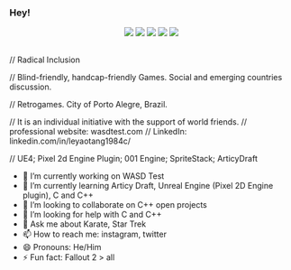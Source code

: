 ### Hey!

<div align="center"> 
  <a href="https://youtu.be/BtvJwL8zetg" target="_blank"><img src="https://img.shields.io/badge/YouTube-FF0000?style=for-the-badge&logo=youtube&logoColor=white" target="_blank"></a>
  <a href="https://www.instagram.com/leyaotang1984c0/" target="_blank"><img src="https://img.shields.io/badge/-Instagram-%23E4405F?style=for-the-badge&logo=instagram&logoColor=white" target="_blank"></a>
 	<a href="https://www.twitter.com/leyaotang1984c0/" target="_blank"><img src="https://img.shields.io/badge/Twitch-9146FF?style=for-the-badge&logo=twitch&logoColor=white" target="_blank"></a>
   <a href = "mailto:contact@wasdtest.com"><img src="https://img.shields.io/badge/-Gmail-%23333?style=for-the-badge&logo=gmail&logoColor=white" target="_blank"></a>
  <a href="https://www.linkedin.com/in/leyaotang1984c/" target="_blank"><img src="https://img.shields.io/badge/-LinkedIn-%230077B5?style=for-the-badge&logo=linkedin&logoColor=white" target="_blank"></a> 
 
 
 
</div>
 
 ##
 // Radical Inclusion

// Blind-friendly, handcap-friendly Games. Social and emerging countries discussion. 

// Retrogames. City of Porto Alegre, Brazil. 

// It is an individual initiative with the support of world friends.
// professional website: wasdtest.com
// LinkedIn: linkedin.com/in/leyaotang1984c/

// UE4; Pixel 2d Engine Plugin; 001 Engine; SpriteStack; ArticyDraft

- 🔭 I’m currently working on WASD Test
- 🌱 I’m currently learning Articy Draft, Unreal Engine (Pixel 2D Engine plugin), C and C++
- 👯 I’m looking to collaborate on C++ open projects
- 🤔 I’m looking for help with C and C++
- 💬 Ask me about Karate, Star Trek
- 📫 How to reach me: instagram, twitter
- 😄 Pronouns: He/Him
- ⚡ Fun fact: Fallout 2 > all


<!--
**leyaotang/leyaotang** is a ✨ _special_ ✨ repository because its `README.md` (this file) appears on your GitHub profile.

Here are some ideas to get you started:

- 🔭 I’m currently working on WASD Test
- 🌱 I’m currently learning Articy Draft, Unreal Engine (Pixel 2D Engine plugin), C and C++
- 👯 I’m looking to collaborate on C++ open projects
- 🤔 I’m looking for help with C and C++
- 💬 Ask me about Karate, Star Trek
- 📫 How to reach me: instagram, twitter
- 😄 Pronouns: He/Him
- ⚡ Fun fact: Fallout 2 > all
-->
